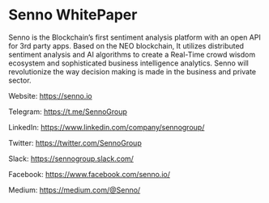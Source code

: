 # Senno WhitePaper
Senno is the Blockchain’s first sentiment analysis platform with an open API for 3rd party apps. Based on the NEO blockchain, It utilizes distributed sentiment analysis and AI algorithms to create a Real-Time crowd wisdom ecosystem and sophisticated business intelligence analytics. Senno will revolutionize the way decision making is made in the business and private sector. 

Website:  https://senno.io

Telegram: https://t.me/SennoGroup

LinkedIn: https://www.linkedin.com/company/sennogroup/ 

Twitter:  https://twitter.com/SennoGroup 

Slack:    https://sennogroup.slack.com/ 

Facebook: https://www.facebook.com/senno.io/

Medium: https://medium.com/@Senno/
